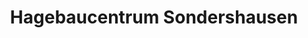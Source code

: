 ---
title: "Hagebaucentrum Sondershausen"
url: /sondershausen/hagebaucentrum-sondershausen/
shop: Baumarkt
---